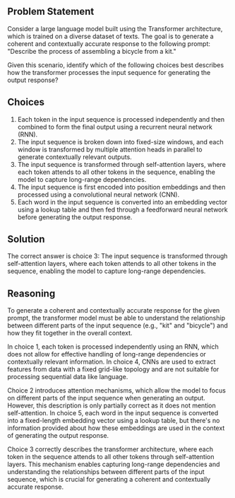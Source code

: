  ## Problem Statement

Consider a large language model built using the Transformer architecture, which is trained on a diverse dataset of texts. The goal is to generate a coherent and contextually accurate response to the following prompt: "Describe the process of assembling a bicycle from a kit."

Given this scenario, identify which of the following choices best describes how the transformer processes the input sequence for generating the output response?

## Choices

1. Each token in the input sequence is processed independently and then combined to form the final output using a recurrent neural network (RNN).
2. The input sequence is broken down into fixed-size windows, and each window is transformed by multiple attention heads in parallel to generate contextually relevant outputs.
3. The input sequence is transformed through self-attention layers, where each token attends to all other tokens in the sequence, enabling the model to capture long-range dependencies.
4. The input sequence is first encoded into position embeddings and then processed using a convolutional neural network (CNN).
5. Each word in the input sequence is converted into an embedding vector using a lookup table and then fed through a feedforward neural network before generating the output response.

## Solution

The correct answer is choice 3: The input sequence is transformed through self-attention layers, where each token attends to all other tokens in the sequence, enabling the model to capture long-range dependencies.

## Reasoning

To generate a coherent and contextually accurate response for the given prompt, the transformer model must be able to understand the relationship between different parts of the input sequence (e.g., "kit" and "bicycle") and how they fit together in the overall context.

In choice 1, each token is processed independently using an RNN, which does not allow for effective handling of long-range dependencies or contextually relevant information. In choice 4, CNNs are used to extract features from data with a fixed grid-like topology and are not suitable for processing sequential data like language.

Choice 2 introduces attention mechanisms, which allow the model to focus on different parts of the input sequence when generating an output. However, this description is only partially correct as it does not mention self-attention. In choice 5, each word in the input sequence is converted into a fixed-length embedding vector using a lookup table, but there's no information provided about how these embeddings are used in the context of generating the output response.

Choice 3 correctly describes the transformer architecture, where each token in the sequence attends to all other tokens through self-attention layers. This mechanism enables capturing long-range dependencies and understanding the relationships between different parts of the input sequence, which is crucial for generating a coherent and contextually accurate response.